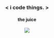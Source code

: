 ### <p align="center"> <span color="orange"><</span> i <span color="green">code</span> things. <span color="orange">></span> </p>
#### <p align="center"> the juice </p>

<p align="center">
  <img src="https://github-readme-stats.vercel.app/api?username=brendanprice2003&theme=radical" />
</p>
